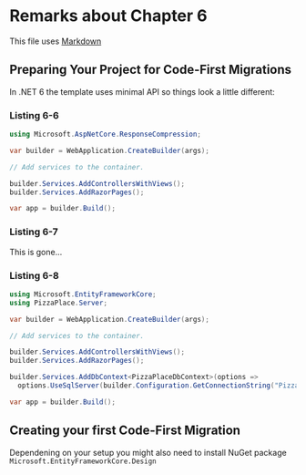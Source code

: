 # Remarks about Chapter 6

This file uses [Markdown](https://www.wikipedia.org/wiki/Markdown)

## Preparing Your Project for Code-First Migrations

In .NET 6 the template uses minimal API so things look a little different:

### Listing 6-6

``` C#
using Microsoft.AspNetCore.ResponseCompression;

var builder = WebApplication.CreateBuilder(args);

// Add services to the container.

builder.Services.AddControllersWithViews();
builder.Services.AddRazorPages();

var app = builder.Build();
```

### Listing 6-7

This is gone...

### Listing 6-8

``` C#
using Microsoft.EntityFrameworkCore;
using PizzaPlace.Server;

var builder = WebApplication.CreateBuilder(args);

// Add services to the container.

builder.Services.AddControllersWithViews();
builder.Services.AddRazorPages();

builder.Services.AddDbContext<PizzaPlaceDbContext>(options =>
  options.UseSqlServer(builder.Configuration.GetConnectionString("PizzaPlaceDb")));

var app = builder.Build();
```

## Creating your first Code-First Migration

Dependening on your setup you might also need to install NuGet package `Microsoft.EntityFrameworkCore.Design`


